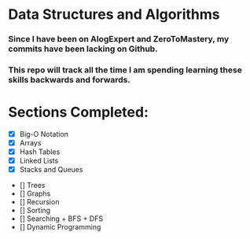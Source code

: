 # Data Structures and Algorithms</br>

### Since I have been on AlogExpert and ZeroToMastery, my commits have been lacking on Github.</br>

### This repo will track all the time I am spending learning these skills backwards and forwards.</br>

# Sections Completed:</br>

- [x] Big-O Notation
- [x] Arrays
- [x] Hash Tables
- [x] Linked Lists
- [x] Stacks and Queues
- [] Trees
- [] Graphs
- [] Recursion
- [] Sorting
- [] Searching + BFS + DFS
- [] Dynamic Programming
